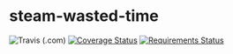 # steam-wasted-time
![Travis (.com)](https://img.shields.io/travis/com/dchesnouard/steam-wasted-time)
[![Coverage Status](https://coveralls.io/repos/github/dchesnouard/steam-wasted-time/badge.svg?branch=main)](https://coveralls.io/github/dchesnouard/steam-wasted-time?branch=main)
[![Requirements Status](https://requires.io/github/dchesnouard/steam-wasted-time/requirements.svg?branch=main)](https://requires.io/github/dchesnouard/steam-wasted-time/requirements/?branch=main)
